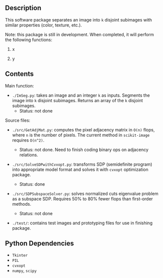 Description
-----------
This software package separates an image into `k` disjoint subimages with similar properties (color, texture, etc.).

Note: this package is still in development. When completed, it will perform the following functions:

1. x

2. y

Contents
--------

Main function:

* `./ImSeg.py`: takes an image and an integer `k` as inputs. Segments the image into `k` disjoint subimages. Returns an array of the `k` disjoint subimages. 
   - Status: not done

Source files:

* `./src/GetAdjMat.py`: computes the pixel adjacency matrix in `O(n)` flops, where `n` is the number of pixels.  The current method in `scikit-image` requires `O(n^2)`.
   - Status: not done.  Need to finish coding binary ops on adjacency relations.

* `./src/SolveSDPwithCvxopt.py`: transforms SDP (semidefinite program) into  appropriate model format and solves it with `cvxopt` optimization package.
   - Status: done

* `./src/SDPSubspaceSolver.py`: solves normalized cuts eigenvalue problem as a subspace SDP.  Requires 50% to 80% fewer flops than first-order methods.  
   - Status: not done

* `./test/`: contains test images and prototyping files for use in finishing package.


Python Dependencies
-------------------
* `Tkinter`
* `PIL`
* `cvxopt`
* `numpy`, `scipy`

